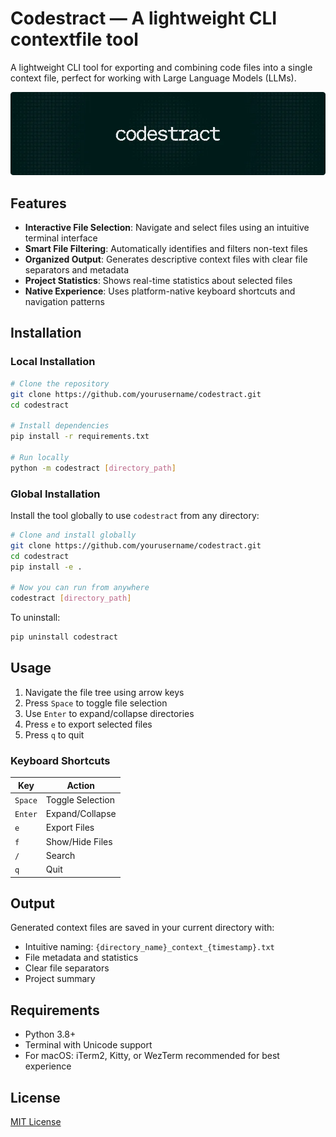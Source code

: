 # Codestract — A lightweight CLI contextfile tool

A lightweight CLI tool for exporting and combining code files into a single context file, perfect for working with Large Language Models (LLMs).

<div align="center">
  <img src="image.webp" alt="codestract-main" width="1280"/>
</div>

## Features

- **Interactive File Selection**: Navigate and select files using an intuitive terminal interface
- **Smart File Filtering**: Automatically identifies and filters non-text files
- **Organized Output**: Generates descriptive context files with clear file separators and metadata
- **Project Statistics**: Shows real-time statistics about selected files
- **Native Experience**: Uses platform-native keyboard shortcuts and navigation patterns

## Installation

### Local Installation

```bash
# Clone the repository
git clone https://github.com/yourusername/codestract.git
cd codestract

# Install dependencies
pip install -r requirements.txt

# Run locally
python -m codestract [directory_path]
```

### Global Installation

Install the tool globally to use `codestract` from any directory:

```bash
# Clone and install globally
git clone https://github.com/yourusername/codestract.git
cd codestract
pip install -e .

# Now you can run from anywhere
codestract [directory_path]
```

To uninstall:

```bash
pip uninstall codestract
```

## Usage

1. Navigate the file tree using arrow keys
2. Press `Space` to toggle file selection
3. Use `Enter` to expand/collapse directories
4. Press `e` to export selected files
5. Press `q` to quit

### Keyboard Shortcuts

| Key | Action |
|-----|--------|
| `Space` | Toggle Selection |
| `Enter` | Expand/Collapse |
| `e` | Export Files |
| `f` | Show/Hide Files |
| `/` | Search |
| `q` | Quit |

## Output

Generated context files are saved in your current directory with:

- Intuitive naming: `{directory_name}_context_{timestamp}.txt`
- File metadata and statistics
- Clear file separators
- Project summary

## Requirements

- Python 3.8+
- Terminal with Unicode support
- For macOS: iTerm2, Kitty, or WezTerm recommended for best experience

## License

[MIT License](LICENSE)
